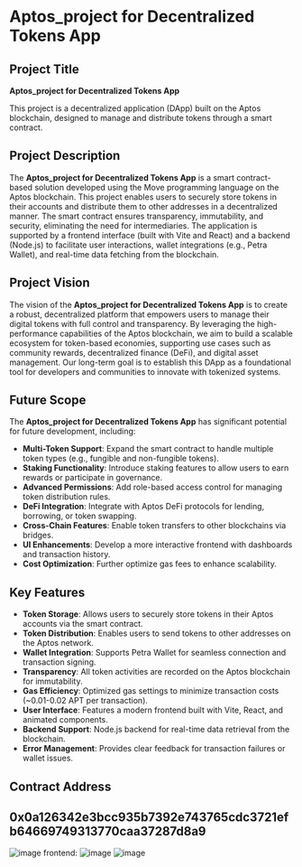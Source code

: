 # Aptos_project for Decentralized Tokens App


## Project Title
**Aptos_project for Decentralized Tokens App**

This project is a decentralized application (DApp) built on the Aptos blockchain, designed to manage and distribute tokens through a smart contract.

## Project Description
The **Aptos_project for Decentralized Tokens App** is a smart contract-based solution developed using the Move programming language on the Aptos blockchain. This project enables users to securely store tokens in their accounts and distribute them to other addresses in a decentralized manner. The smart contract ensures transparency, immutability, and security, eliminating the need for intermediaries. The application is supported by a frontend interface (built with Vite and React) and a backend (Node.js) to facilitate user interactions, wallet integrations (e.g., Petra Wallet), and real-time data fetching from the blockchain.

## Project Vision
The vision of the **Aptos_project for Decentralized Tokens App** is to create a robust, decentralized platform that empowers users to manage their digital tokens with full control and transparency. By leveraging the high-performance capabilities of the Aptos blockchain, we aim to build a scalable ecosystem for token-based economies, supporting use cases such as community rewards, decentralized finance (DeFi), and digital asset management. Our long-term goal is to establish this DApp as a foundational tool for developers and communities to innovate with tokenized systems.

## Future Scope
The **Aptos_project for Decentralized Tokens App** has significant potential for future development, including:
- **Multi-Token Support**: Expand the smart contract to handle multiple token types (e.g., fungible and non-fungible tokens).
- **Staking Functionality**: Introduce staking features to allow users to earn rewards or participate in governance.
- **Advanced Permissions**: Add role-based access control for managing token distribution rules.
- **DeFi Integration**: Integrate with Aptos DeFi protocols for lending, borrowing, or token swapping.
- **Cross-Chain Features**: Enable token transfers to other blockchains via bridges.
- **UI Enhancements**: Develop a more interactive frontend with dashboards and transaction history.
- **Cost Optimization**: Further optimize gas fees to enhance scalability.

## Key Features
- **Token Storage**: Allows users to securely store tokens in their Aptos accounts via the smart contract.
- **Token Distribution**: Enables users to send tokens to other addresses on the Aptos network.
- **Wallet Integration**: Supports Petra Wallet for seamless connection and transaction signing.
- **Transparency**: All token activities are recorded on the Aptos blockchain for immutability.
- **Gas Efficiency**: Optimized gas settings to minimize transaction costs (~0.01-0.02 APT per transaction).
- **User Interface**: Features a modern frontend built with Vite, React, and animated components.
- **Backend Support**: Node.js backend for real-time data retrieval from the blockchain.
- **Error Management**: Provides clear feedback for transaction failures or wallet issues.

## Contract Address
0x0a126342e3bcc935b7392e743765cdc3721efb64669749313770caa37287d8a9
---
![image](https://github.com/user-attachments/assets/38d29956-4ff0-4d2c-922a-d4953febc25c)
frontend:
![image](https://github.com/user-attachments/assets/c9d08489-60ef-4a74-8789-92cc3b7e855d)
![image](https://github.com/user-attachments/assets/16fe1046-5a9b-4627-812c-5af18246b585)


